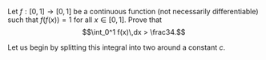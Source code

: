 Let $f : [0,1] \rightarrow [0,1]$ be a continuous function (not necessarily differentiable) such that $f(f(x)) = 1$ for all $x \in [0,1].$ Prove that
$$\int_0^1 f(x)\,dx > \frac34.$$

Let us begin by splitting this integral into two around a constant $c$.